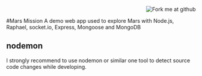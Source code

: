 <p align=right><img style="margin=0" src="https://s3.amazonaws.com/github/ribbons/forkme_right_red_aa0000.png" alt="Fork me at github"/></p> 
#Mars Mission
A demo web app used to explore Mars with Node.js, Raphael, socket.io, Express, Mongoose and MongoDB

nodemon
-------

I strongly recommend to use nodemon or similar one tool to detect source code changes while developing.